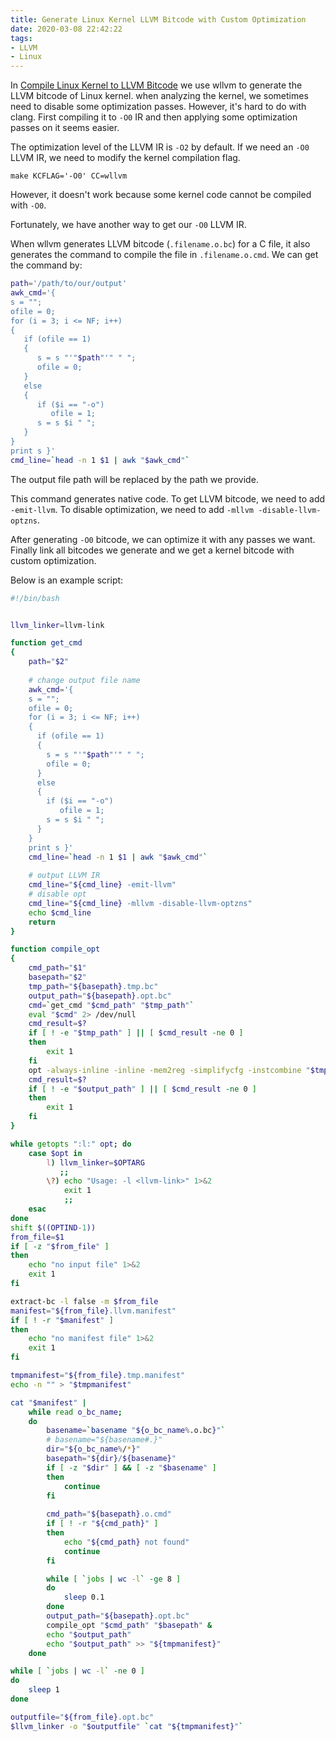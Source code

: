```yaml
---
title: Generate Linux Kernel LLVM Bitcode with Custom Optimization
date: 2020-03-08 22:42:22
tags:
- LLVM
- Linux
---
```


In [Compile Linux Kernel to LLVM Bitcode](/compile-linux-llvm.html) we use wllvm to generate the LLVM bitcode of Linux kernel. when analyzing the kernel, we sometimes need to disable some optimization passes. However, it's hard to do with clang. First compiling it to `-O0` IR and then applying some optimization passes on it seems easier.

The optimization level of the LLVM IR is `-O2` by default. If we need an `-O0` LLVM IR, we need to modify the kernel compilation flag.
``` shell
make KCFLAG='-O0' CC=wllvm
```
However, it doesn't work because some kernel code cannot be compiled with `-O0`.

Fortunately, we have another way to get our `-O0` LLVM IR.

When wllvm generates LLVM bitcode (`.filename.o.bc`) for a C file, it also generates the command to compile the file in `.filename.o.cmd`. We can get the command by:
``` bash
path='/path/to/our/output'
awk_cmd='{ 
s = ""; 
ofile = 0;
for (i = 3; i <= NF; i++)
{
   if (ofile == 1)
   {
      s = s "'"$path"'" " ";
      ofile = 0;
   }
   else
   {
      if ($i == "-o")
         ofile = 1;
      s = s $i " ";
   }
}
print s }'
cmd_line=`head -n 1 $1 | awk "$awk_cmd"`
```
The output file path will be replaced by the path we provide.

This command generates native code. To get LLVM bitcode, we need to add `-emit-llvm`. To disable optimization, we need to add `-mllvm -disable-llvm-optzns`.

After generating `-O0` bitcode, we can optimize it with any passes we want. Finally link all bitcodes we generate and we get a kernel bitcode with custom optimization.

Below is an example script:

``` bash
#!/bin/bash


llvm_linker=llvm-link

function get_cmd
{
    path="$2"
    
    # change output file name
    awk_cmd='{ 
    s = ""; 
    ofile = 0;
    for (i = 3; i <= NF; i++)
    {
      if (ofile == 1)
      {
        s = s "'"$path"'" " ";
        ofile = 0;
      }
      else
      {
        if ($i == "-o")
           ofile = 1;
        s = s $i " ";
      }
    }
    print s }'
    cmd_line=`head -n 1 $1 | awk "$awk_cmd"`
    
    # output LLVM IR
    cmd_line="${cmd_line} -emit-llvm"
    # disable opt
    cmd_line="${cmd_line} -mllvm -disable-llvm-optzns"
    echo $cmd_line
    return
}

function compile_opt
{
    cmd_path="$1"
    basepath="$2"
    tmp_path="${basepath}.tmp.bc"
    output_path="${basepath}.opt.bc"
    cmd=`get_cmd "$cmd_path" "$tmp_path"`
    eval "$cmd" 2> /dev/null
    cmd_result=$?
    if [ ! -e "$tmp_path" ] || [ $cmd_result -ne 0 ]
    then
        exit 1
    fi
    opt -always-inline -inline -mem2reg -simplifycfg -instcombine "$tmp_path" -o "$output_path"
    cmd_result=$?
    if [ ! -e "$output_path" ] || [ $cmd_result -ne 0 ]
    then
        exit 1
    fi
}

while getopts ":l:" opt; do
    case $opt in
        l) llvm_linker=$OPTARG
           ;;
        \?) echo "Usage: -l <llvm-link>" 1>&2
            exit 1
            ;;
    esac
done
shift $((OPTIND-1))
from_file=$1
if [ -z "$from_file" ]
then
    echo "no input file" 1>&2
    exit 1
fi

extract-bc -l false -m $from_file
manifest="${from_file}.llvm.manifest"
if [ ! -r "$manifest" ]
then
    echo "no manifest file" 1>&2
    exit 1
fi

tmpmanifest="${from_file}.tmp.manifest"
echo -n "" > "$tmpmanifest"

cat "$manifest" |
    while read o_bc_name;
    do
        basename=`basename "${o_bc_name%.o.bc}"`
        # basename="${basename#.}"
        dir="${o_bc_name%/*}"
        basepath="${dir}/${basename}"
        if [ -z "$dir" ] && [ -z "$basename" ]
        then
            continue
        fi
        
        cmd_path="${basepath}.o.cmd"
        if [ ! -r "${cmd_path}" ]
        then
            echo "${cmd_path} not found"
            continue
        fi

        while [ `jobs | wc -l` -ge 8 ]
        do
            sleep 0.1
        done
        output_path="${basepath}.opt.bc"
        compile_opt "$cmd_path" "$basepath" &
        echo "$output_path"
        echo "$output_path" >> "${tmpmanifest}"
    done

while [ `jobs | wc -l` -ne 0 ]
do
    sleep 1
done

outputfile="${from_file}.opt.bc"
$llvm_linker -o "$outputfile" `cat "${tmpmanifest}"`

```
